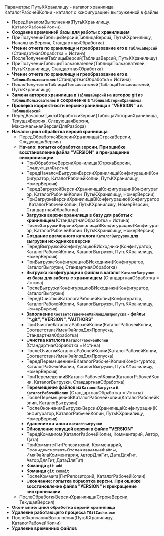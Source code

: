 Параметры:
    ПутьКХранилищу - каталог хранилища
    КаталогРабочейКопии - каталог с конфигурацией выгруженной в файлы
    
- ПередНачаломВыполнения(ПутьКХранилищу, КаталогРабочейКопии)
- **Создание временной базы для работы с хранилищем**
- ПриПолученииТаблицыВерсий(ТаблицаВерсий, ПутьКХранилищу, НачальнаяВерсия, СтандартнаяОбработка)
- **Чтение отчета по хранилищу и преобразование его в `ТаблицаВерсий`** (СтандартнаяОбработка = Истина)
- ПослеПолученияТаблицыВерсий(ТаблицаВерсий, ПутьКХранилищу)
- ПриПолученииТаблицыПользователей(ТаблицаПользователей, ПутьКХранилищу, СтандартнаяОбработка)
- **Чтение отчета по хранилищу и преобразование его в `ТаблицаПользователей`** (СтандартнаяОбработка = Истина)
- ПослеПолученияТаблицыПользователей(ТаблицаПользователей, ПутьКХранилищу)
- **Замена авторов хранилища в `ТаблицаВерсий` на авторов git из `ТаблицаПользователей` и сохранение в `ТаблицаИсторииХранилища`**
- **Проверка корректности версии хранилища в "VERSION" и в `ТаблицаВерсий`**
- ПередНачаломЦиклаОбработкиВерсий(ТаблицаИсторииХранилища, ТекущаяВерсия, СледующаяВерсия, МаксимальнаяВерсияДляРазбора)
- **Начало: цикл обработка версий хранилища**
    - ПередОбработкойВерсииХранилища(СтрокаВерсии, СледующаяВерсия)
    - **Начало: попытка обработка версии. При ошибке восстановление файла "VERSION" и прекращение синхронизации**
        - ПриОбработкеВерсииХранилища(СтрокаВерсии, СледующаяВерсия)
        - ПередНачаломВыгрузкиВерсииХранилищаКонфигурации(Конфигуратор, КаталогРабочейКопии, ПутьКХранилищу, НомерВерсии)
        - ПередЗагрузкойВерсииХранилищаКонфигурации(Конфигуратор, КаталогРабочейКопии, ПутьКХранилищу, НомерВерсии)
        - ПриЗагрузкеВерсииХранилищаВКонфигурацию(Конфигуратор, КаталогРабочейКопии, ПутьКХранилищу, НомерВерсии, СтандартнаяОбработка)
        - **Загрузка версии хранилища в базу для работы с хранилищем** (СтандартнаяОбработка = Истина)
        - ПослеЗагрузкиВерсииХранилищаВКонфигурацию(Конфигуратор, КаталогРабочейКопии, ПутьКХранилищу, НомерВерсии)
        - **Создание временного каталога `КаталогВыгрузки` для выгрузки исходников версии**
        - ПередВыгрузкойКонфигурациюВИсходники(Конфигуратор, КаталогРабочейКопии, КаталогВыгрузки, ПутьКХранилищу, НомерВерсии)
        - ПриВыгрузкеКонфигурациюВИсходники(Конфигуратор, КаталогВыгрузки, СтандартнаяОбработка)
        - **Выгрузка конфигурации в файлы в каталог `КаталогВыгрузки` из базы для работы с хранилищем** (СтандартнаяОбработка = Истина)
        - ПослеВыгрузкиКонфигурациюВИсходники(Конфигуратор, КаталогВыгрузки)
        - ПередОчисткойКаталогаРабочейКопии(Конфигуратор, КаталогРабочейКопии, КаталогВыгрузки, ПутьКХранилищу, НомерВерсии)
        - **Заполнение `СоответствиеИменФайловДляПропуска` - файлы "*.git", "VERSION", "AUTHORS"**
        - ПриОчисткеКаталогаРабочейКопии(КаталогРабочейКопии, СоответствиеИменФайловДляПропуска, СтандартнаяОбработка)
        - **Очистка каталога `КаталогРабочейКопии`** (СтандартнаяОбработка = Истина)
        - ПослеОчисткиКаталогаРабочейКопии(КаталогРабочейКопии, СоответствиеИменФайловДляПропуска)
        - ПередПеремещениемВКаталогРабочейКопии(Конфигуратор, КаталогРабочейКопии, КаталогВыгрузки, ПутьКХранилищу, НомерВерсии)
        - ПриПеремещенииВКаталогРабочейКопии(КаталогРабочейКопии, КаталогВыгрузки, СтандартнаяОбработка)
        - **Перемещение файлов из `КаталогВыгрузки` в `КаталогРабочейКопии`** (СтандартнаяОбработка = Истина)
        - ПослеПеремещенияВКаталогРабочейКопии(КаталогРабочейКопии, КаталогВыгрузки)
        - ПослеОкончанияВыгрузкиВерсииХранилищаКонфигурации(Конфигуратор, КаталогРабочейКопии, ПутьКХранилищу, НомерВерсии)
        - **Удаление каталога `КаталогВыгрузки`**
        - **Обновление текущей версии в файле "VERSION"**
        - ПередКоммитом(КаталогРабочейКопии, Комментарий, Автор, Дата)
        - ПриКоммите(ГитРепозиторий, Комментарий, ПроиндексироватьОтслеживаемыеФайлы, ИмяФайлаКомментария, АвторДляГит, ДатаДляГит, АвторДляГит, ДатаДляГит)
        - **Команда `git add`**
        - **Команда `git commit`**
        - ПослеКоммита(ГитРепозиторий, КаталогРабочейКопии)
        - **Окончание: попытка обработка версии. При ошибке восстановление файла "VERSION" и прекращение синхронизации**
    - ПослеОбработкиВерсииХранилища(СтрокаВерсии, ТекущаяВерсия)
- **Окончание: цикл обработка версий хранилища**
- **Удаление работающего процесса `TGitCache.exe`**
- ПослеОкончанияВыполнения(ПутьКХранилищу, КаталогРабочейКопии)
- **Удаление временных файлов**